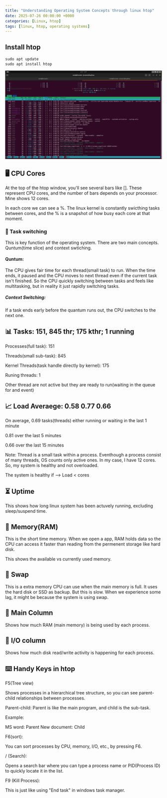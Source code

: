 ```yaml
---
title: "Understanding Operating System Concepts through linux htop"
date: 2025-07-26 00:00:00 +0000
categories: [Linux, htop]
tags: [linux, htop, operating systems]
---
```


## Install htop
~~~
sudo apt update
sudo apt install htop
~~~

![htop screenshot](/images/htop_ss.png)


## 🖥️ CPU Cores

At the top of the htop window, you'll see several bars like []. These represent CPU cores, and the number of bars depends on your processor. Mine shows 12 cores.

In each core we can see a %. The linux kernel is constantly swicthing tasks between cores, and the % is a snapshot of how busy each core at that moment. 

### 🔄 Task switching

This is key function of the operating system. There are two main concepts. Quntum(time slice) and context swtiching. 

#### Quntum: 

The CPU gives fair time for each thread(small task) to run. When the time ends, it paused and the CPU moves to next thread even if the current task isn't finished. So the CPU quickly switching between tasks and feels like multitasking, but in reality it just rapidly switching tasks.

##### Context Switching:

If a task ends early before the quantum runs out, the CPU switches to the next one.

## 📊 Tasks: 151, 845 thr; 175 kthr; 1 running 

Processes(full task): 151

Threads(small sub-task): 845

Kernel Threads(task handle directly by kernel): 175

Runing threads: 1

Other thread are not active but they are ready to run(waiting in the queue for and event)

## 📈 Load Averaege: 0.58 0.77 0.66

On average, 0.69 tasks(threads) either running or waiting in the last 1 minute

0.81 over the last 5 minutes

0.66 over the last 15 minutes

Note: Thread is a small task within a process. Eventhough a process consist of many threads, OS counts only active ones. In my case, I have 12 cores. So, my system is healthy and not overloaded.

The system is healthy if --> Load < cores

## ⏳ Uptime 

This shows how long linux system has been actuvely running, excluding sleep/suspend time.

## 💾 Memory(RAM)

This is the short time memory. When we open a app, RAM holds data so the CPU can access it faster than reading from the permenent storage like hard disk.

This shows the available vs currently used memory.

## 💽 Swap

This is a extra memory CPU can use when the main memory is full. It uses the hard disk or SSD as backup. But this is slow. When we experience some lag, it might be because the system is using swap.

## 🧠 Main Column

Shows how much RAM (main memory) is being used by each process.

## 📀 I/O column

Shows how much disk read/write activity is happening for each process.

## ⌨️ Handy Keys in htop

F5(Tree view)

Shows processes in a hierarchical tree structure, so you can see parent-child relationships between processes.

Parent-child: Parent is like the main program, and child is the sub-task. 

Example:

MS word: Parent
New document: Child

F6(sort):

You can sort processes by CPU, memory, I/O, etc., by pressing F6.

/ (Search):

Opens a search bar where you can type a process name or PID(Process ID) to quickly locate it in the list.

F9 (Kill Process):

This is just like using "End task" in windows task manager.
